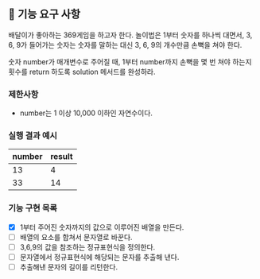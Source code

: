 ## 🚀 기능 요구 사항

배달이가 좋아하는 369게임을 하고자 한다. 놀이법은 1부터 숫자를 하나씩 대면서, 3, 6, 9가 들어가는 숫자는 숫자를 말하는 대신 3, 6, 9의 개수만큼 손뼉을 쳐야 한다.

숫자 number가 매개변수로 주어질 때, 1부터 number까지 손뼉을 몇 번 쳐야 하는지 횟수를 return 하도록 solution 메서드를 완성하라.

### 제한사항

- number는 1 이상 10,000 이하인 자연수이다.

### 실행 결과 예시

| number | result |
| ------ | ------ |
| 13     | 4      |
| 33     | 14     |

### 기능 구현 목록

- [x] 1부터 주어진 숫자까지의 값으로 이루어진 배열을 만든다.
- [ ] 배열의 요소를 합쳐서 문자열로 바꾼다.
- [ ] 3,6,9의 값을 참조하는 정규표현식을 정의한다.
- [ ] 문자열에서 정규표현식에 해당되는 문자를 추출해 낸다.
- [ ] 추출해낸 문자의 길이를 리턴한다.

